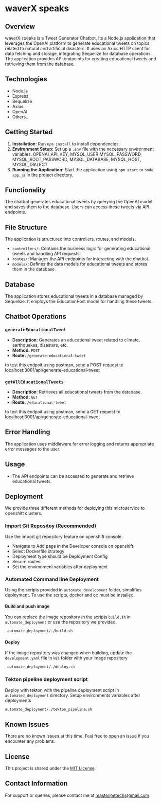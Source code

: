 # waverX speaks

## Overview

waverX speaks is a Tweet Generator Chatbot, Its a Node.js application that leverages the OpenAI platform to generate educational tweets on topics related to natural and artificial disasters. It uses an Axios HTTP client for data fetching and storage, integrating Sequelize for database operations. The application provides API endpoints for creating educational tweets and retrieving them from the database.

## Technologies

- Node.js
- Express
- Sequelize
- Axios
- OpenAI
- Others...
 
## Getting Started

1. **Installation:** Run `npm install` to install dependencies.
2. **Environment Setup:** Set up a `.env` file with the necessary environment variables.
OPENAI_API_KEY, MYSQL_USER MYSQL_PASSWORD, MYSQL_ROOT_PASSWORD, MYSQL_DATABASE, MYSQL_HOST, MYSQL_DIALECT
3. **Running the Application:** Start the application using `npm start` or `node app.js` in the project directory.

## Functionality

The chatbot generates educational tweets by querying the OpenAI model and saves them to the database. Users can access these tweets via API endpoints.

## File Structure

The application is structured into controllers, routes, and models:

- `controllers/`: Contains the business logic for generating educational tweets and handling API requests.
- `routes/`: Manages the API endpoints for interacting with the chatbot.
- `models/`: Defines the data models for educational tweets and stores them in the database.

## Database

The application stores educational tweets in a database managed by Sequelize. It employs the EducationPost model for handling these tweets.

## Chatbot Operations

### `generateEducationalTweet`

- **Description:** Generates an educational tweet related to climate, earthquakes, disasters, etc.
- **Method:** `POST`
- **Route:** `/generate-educational-tweet`

to test this endpoit using postman, send a POST request to localhost:3001/api/generate-educational-tweet
### `getAllEducationalTweets`

- **Description:** Retrieves all educational tweets from the database.
- **Method:** `GET`
- **Route:** `/educational-tweet`

to test this endpoit using postman, send a GET request to localhost:3001/api/generate-educational-tweet
## Error Handling

The application uses middleware for error logging and returns appropriate error messages to the user.

## Usage

- The API endpoints can be accessed to generate and retrieve educational tweets.

## Deployment
We provide three different methods for deploying this microservice to openshift clusters. 
### Import Git Repositoy (Recommended)
Use the import git repository feature on openshift console.
- Navigate to Add page in the Developer console on openshift
- Select Dockerfile strategy
- Deployment type should be Deployment Config
- Secure routes
- Set the environment variables after deployment
  
### Automated Command line Deployment
Using the scripts provided in `automate_development` folder, simplifies deployment. To use the scripts, docker and oc must be installed.

#### Build and push image
You can replace the image repository in the scripts `build.sh` in `automate_deployment` or use the repository we provided.
  ```bash
   automate_deployment/./build.sh
   ```
#### Deploy 
If the image repository was changed when building, update the `development.yaml` file in `k8s` folder with your image repository
  ```bash
   automate_deployment/./deploy.sh
   ```

### Tekton pipeline deployment script
Deploy with tekton with the pipeline deployment script in `automated_deployment` directory. Setup environments variables after deployments
   ```bash
   automate_deployment/./tekton_pipeline.sh
   ```


## Known Issues

There are no known issues at this time. Feel free to open an issue if you encounter any problems.

## License

This project is shared under the [MIT License](#).

## Contact Information

For support or queries, please contact me at masterjoetech@gmail.com
